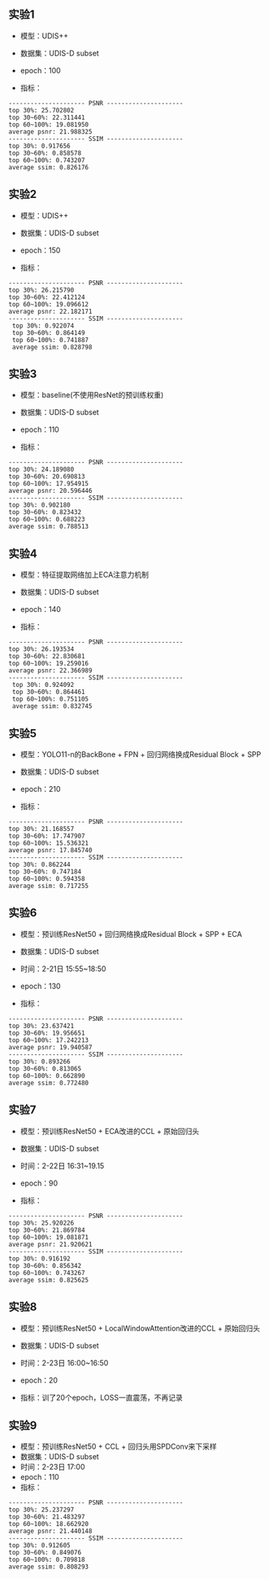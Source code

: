 ## 实验1

- 模型：UDIS++
- 数据集：UDIS-D subset
- epoch：100

- 指标：

```
--------------------- PSNR ---------------------
top 30%: 25.702802
top 30~60%: 22.311441
top 60~100%: 19.081950
average psnr: 21.988325
--------------------- SSIM ---------------------
top 30%: 0.917656
top 30~60%: 0.858578
top 60~100%: 0.743207
average ssim: 0.826176
```

## 实验2

- 模型：UDIS++
- 数据集：UDIS-D subset
- epoch：150

- 指标：

```
--------------------- PSNR ---------------------
top 30%: 26.215790
top 30~60%: 22.412124
top 60~100%: 19.096612
average psnr: 22.182171
--------------------- SSIM ---------------------
 top 30%: 0.922074
 top 30~60%: 0.864149
 top 60~100%: 0.741887
 average ssim: 0.828798
```


## 实验3

- 模型：baseline(不使用ResNet的预训练权重)
- 数据集：UDIS-D subset
- epoch：110

- 指标：

```
--------------------- PSNR ---------------------
top 30%: 24.189080
top 30~60%: 20.690813
top 60~100%: 17.954915
average psnr: 20.596446
--------------------- SSIM ---------------------
top 30%: 0.902180
top 30~60%: 0.823432
top 60~100%: 0.688223
average ssim: 0.788513
```


## 实验4

- 模型：特征提取网络加上ECA注意力机制
- 数据集：UDIS-D subset
- epoch：140

- 指标：

```
--------------------- PSNR ---------------------
top 30%: 26.193534
top 30~60%: 22.830681
top 60~100%: 19.259016
average psnr: 22.366989
--------------------- SSIM ---------------------
 top 30%: 0.924092
 top 30~60%: 0.864461
 top 60~100%: 0.751105
 average ssim: 0.832745
```

## 实验5

- 模型：YOLO11-n的BackBone + FPN + 回归网络换成Residual Block + SPP
- 数据集：UDIS-D subset
- epoch：210

- 指标：

```
--------------------- PSNR ---------------------
top 30%: 21.168557
top 30~60%: 17.747907
top 60~100%: 15.536321
average psnr: 17.845740
--------------------- SSIM ---------------------
top 30%: 0.862244
top 30~60%: 0.747184
top 60~100%: 0.594358
average ssim: 0.717255
```


## 实验6

- 模型：预训练ResNet50 + 回归网络换成Residual Block + SPP + ECA
- 数据集：UDIS-D subset
- 时间：2-21日 15:55~18:50
- epoch：130

- 指标：

```
--------------------- PSNR ---------------------
top 30%: 23.637421
top 30~60%: 19.956651
top 60~100%: 17.242213
average psnr: 19.940587
--------------------- SSIM ---------------------
top 30%: 0.893266
top 30~60%: 0.813065
top 60~100%: 0.662890
average ssim: 0.772480
```


## 实验7

- 模型：预训练ResNet50 + ECA改进的CCL + 原始回归头
- 数据集：UDIS-D subset
- 时间：2-22日 16:31~19.15
- epoch：90

- 指标：

```
--------------------- PSNR ---------------------
top 30%: 25.920226
top 30~60%: 21.869784
top 60~100%: 19.081871
average psnr: 21.920621
--------------------- SSIM ---------------------
top 30%: 0.916192
top 30~60%: 0.856342
top 60~100%: 0.743267
average ssim: 0.825625
```

## 实验8

- 模型：预训练ResNet50 + LocalWindowAttention改进的CCL + 原始回归头
- 数据集：UDIS-D subset
- 时间：2-23日 16:00~16:50
- epoch：20

- 指标：训了20个epoch，LOSS一直震荡，不再记录

## 实验9

- 模型：预训练ResNet50 + CCL + 回归头用SPDConv来下采样
- 数据集：UDIS-D subset
- 时间：2-23日 17:00
- epoch：110
- 指标：

```
--------------------- PSNR ---------------------
top 30%: 25.237297
top 30~60%: 21.483297
top 60~100%: 18.662920
average psnr: 21.440148
--------------------- SSIM ---------------------
top 30%: 0.912605
top 30~60%: 0.849076
top 60~100%: 0.709818
average ssim: 0.808293
```

